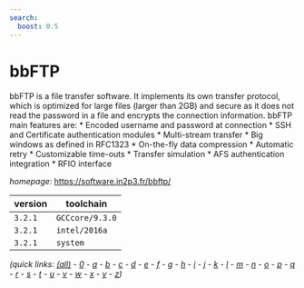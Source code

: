 ```yaml
---
search:
  boost: 0.5
---
```

# bbFTP

bbFTP is a file transfer software. It implements its own transfer protocol,   which is optimized for large files (larger than 2GB) and secure as it does not read the   password in a file and encrypts the connection information. bbFTP main features are:   * Encoded username and password at connection * SSH and Certificate authentication modules   * Multi-stream transfer * Big windows as defined in RFC1323 * On-the-fly data compression   * Automatic retry * Customizable time-outs * Transfer simulation   * AFS authentication integration * RFIO interface

*homepage*: <https://software.in2p3.fr/bbftp/>

version | toolchain
--------|----------
``3.2.1`` | ``GCCcore/9.3.0``
``3.2.1`` | ``intel/2016a``
``3.2.1`` | ``system``


*(quick links: [(all)](../index.md) - [0](../0/index.md) - [a](../a/index.md) - [b](../b/index.md) - [c](../c/index.md) - [d](../d/index.md) - [e](../e/index.md) - [f](../f/index.md) - [g](../g/index.md) - [h](../h/index.md) - [i](../i/index.md) - [j](../j/index.md) - [k](../k/index.md) - [l](../l/index.md) - [m](../m/index.md) - [n](../n/index.md) - [o](../o/index.md) - [p](../p/index.md) - [q](../q/index.md) - [r](../r/index.md) - [s](../s/index.md) - [t](../t/index.md) - [u](../u/index.md) - [v](../v/index.md) - [w](../w/index.md) - [x](../x/index.md) - [y](../y/index.md) - [z](../z/index.md))*

